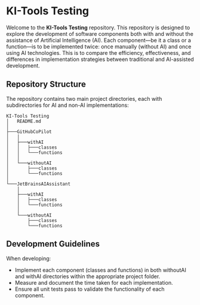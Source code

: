# KI-Tools Testing

Welcome to the **KI-Tools Testing** repository. This repository is designed to explore the development of software components both with and without the assistance of Artificial Intelligence (AI). Each component—be it a class or a function—is to be implemented twice: once manually (without AI) and once using AI technologies. This is to compare the efficiency, effectiveness, and differences in implementation strategies between traditional and AI-assisted development.

## Repository Structure

The repository contains two main project directories, each with subdirectories for AI and non-AI implementations:


```
KI-Tools Testing
│   README.md
│
├───GitHubCoPilot
│   │
│   ├───withAI
│   │   ├───classes
│   │   └───functions
│   │
│   └───withoutAI
│       ├───classes
│       └───functions
│   
└───JetBrainsAIAssistant
    │
    ├───withAI
    │   ├───classes
    │   └───functions
    │
    └───withoutAI
        ├───classes
        └───functions
```

## Development Guidelines

When developing:

- Implement each component (classes and functions) in both withoutAI and withAI directories within the appropriate project folder.
- Measure and document the time taken for each implementation.
- Ensure all unit tests pass to validate the functionality of each component.